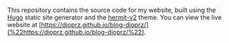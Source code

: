 This repository contains the source code for my website, built using the [Hugo](https://gohugo.io/) static site generator and the [hermit-v2](https://themes.gohugo.io/themes/hermit-v2/) theme. You can view the live website at [https://dioprz.github.io/blog-dioprz/](%22https://dioprz.github.io/blog-dioprz/%22).
